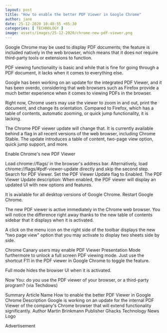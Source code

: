 ```yaml
---
layout: post
title: "How to enable the better PDF Viewer in Google Chrome"
author: jane 
date: 25-12-2020 10:48:55 +05:30 
categories: [ TECHNOLOGY ] 
image: assets/images/25-12-2020/chrome-new-pdf-viewer.png
---
```

Google Chrome may be used to display PDF documents; the feature is included natively in the web browser, which means that it does not require third-party tools or extensions to function.

PDF viewing functionality is basic and while that is fine for going through a PDF document, it lacks when it comes to everything else.

Google has been working on an update for the integrated PDF Viewer, and it has been overdo, considering that web browsers such as Firefox provide a much better experience when it comes to viewing PDFs in the browser.

Right now, Chrome users may use the viewer to zoom in and out, print the document, and change its orientation. Compared to Firefox, which has a table of contents, automatic zooming, or quick jump functionality, it is lacking.

The Chrome PDF viewer update will change that. It is currently available behind a flag in all recent versions of the web browser, including Chrome Stable. The update introduces a table of content, two-page view option, quick jump support, and more.

Enable Chrome's new PDF Viewer

Load chrome://flags/ in the browser's address bar. Alternatively, load chrome://flags/#pdf-viewer-update directly and skip the second step. Search for PDF Viewer. Set the PDF Viewer Update flag to Enabled. The PDF Viewer Update description: When enabled, the PDF viewer will display an updated UI with new options and features.

It is available for all desktop versions of Google Chrome. Restart Google Chrome.

The new PDF viewer is active immediately in the Chrome web browser. You will notice the difference right away thanks to the new table of contents sidebar that it displays when it is activated.

A click on the menu icon on the right side of the toolbar displays the new "two page view" option that you may activate to display two sheets side by side.

Chrome Canary users may enable PDF Viewer Presentation Mode furthermore to unlock a full screen PDF viewing mode. Just use the shortcut F11 in the PDF viewer in Google Chrome to toggle the feature.

Full mode hides the browser UI when it is activated.

Now You: do you use the PDF viewer of your browser, or a third-party program? (via Techdows)

Summary Article Name How to enable the better PDF Viewer in Google Chrome Description Google is working on an update for the internal PDF Viewer of the company's Chrome browser that will extend functionality significantly. Author Martin Brinkmann Publisher Ghacks Technology News Logo

Advertisement